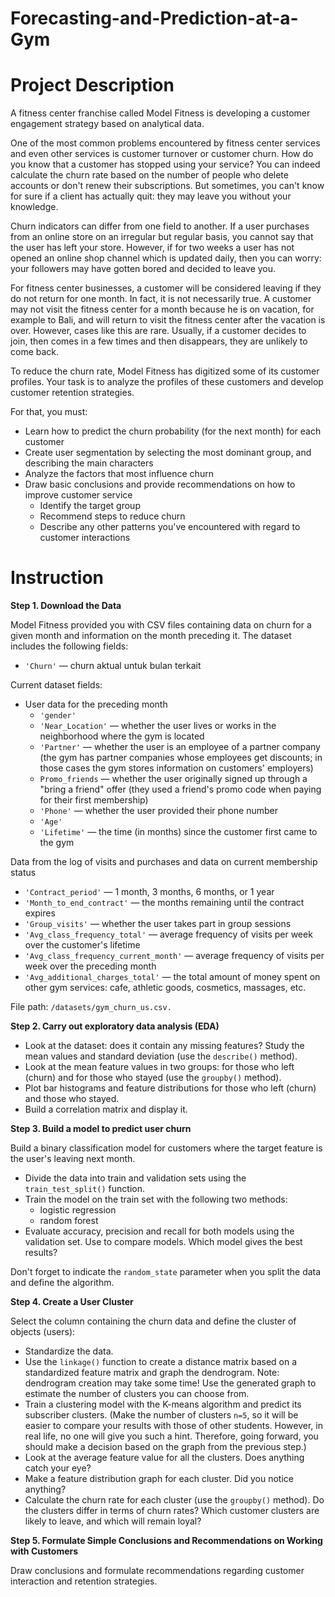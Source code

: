 # Forecasting-and-Prediction-at-a-Gym

# Project Description

A fitness center franchise called Model Fitness is developing a customer engagement strategy based on analytical data.

One of the most common problems encountered by fitness center services and even other services is customer turnover or customer churn. How do you know that a customer has stopped using your service? You can indeed calculate the churn rate based on the number of people who delete accounts or don't renew their subscriptions. But sometimes, you can't know for sure if a client has actually quit: they may leave you without your knowledge.

Churn indicators can differ from one field to another. If a user purchases from an online store on an irregular but regular basis, you cannot say that the user has left your store. However, if for two weeks a user has not opened an online shop channel which is updated daily, then you can worry: your followers may have gotten bored and decided to leave you.

For fitness center businesses, a customer will be considered leaving if they do not return for one month. In fact, it is not necessarily true. A customer may not visit the fitness center for a month because he is on vacation, for example to Bali, and will return to visit the fitness center after the vacation is over. However, cases like this are rare. Usually, if a customer decides to join, then comes in a few times and then disappears, they are unlikely to come back.

To reduce the churn rate, Model Fitness has digitized some of its customer profiles. Your task is to analyze the profiles of these customers and develop customer retention strategies.

For that, you must:

- Learn how to predict the churn probability (for the next month) for each customer
- Create user segmentation by selecting the most dominant group, and describing the main characters
- Analyze the factors that most influence churn
- Draw basic conclusions and provide recommendations on how to improve customer service
  - Identify the target group
  - Recommend steps to reduce churn
  - Describe any other patterns you've encountered with regard to customer interactions

# Instruction

**Step 1. Download the Data**

Model Fitness provided you with CSV files containing data on churn for a given month and information on the month preceding it. The dataset includes the following fields:
- `'Churn'` — churn aktual untuk bulan terkait

Current dataset fields:
- User data for the preceding month
    - `'gender'`
    - `'Near_Location'` — whether the user lives or works in the neighborhood where the gym is located 
    - `'Partner'` — whether the user is an employee of a partner company (the gym has partner companies whose employees get discounts; in those cases the gym stores information on customers' employers)
    - `Promo_friends` — whether the user originally signed up through a "bring a friend" offer (they used a friend's promo code when paying for their first membership)
    - `'Phone'` — whether the user provided their phone number
    - `'Age'`
    - `'Lifetime'` — the time (in months) since the customer first came to the gym
    
Data from the log of visits and purchases and data on current membership status
- `'Contract_period'` — 1 month, 3 months, 6 months, or 1 year
- `'Month_to_end_contract'` — the months remaining until the contract expires
- `'Group_visits'` — whether the user takes part in group sessions
- `'Avg_class_frequency_total'` — average frequency of visits per week over the customer's lifetime
- `'Avg_class_frequency_current_month'` — average frequency of visits per week over the preceding month
- `'Avg_additional_charges_total'` — the total amount of money spent on other gym services: cafe, athletic goods, cosmetics, massages, etc.

File path: `/datasets/gym_churn_us.csv.` 

**Step 2. Carry out exploratory data analysis (EDA)**

- Look at the dataset: does it contain any missing features? Study the mean values and standard deviation (use the `describe()` method).
- Look at the mean feature values in two groups: for those who left (churn) and for those who stayed (use the `groupby()` method).
- Plot bar histograms and feature distributions for those who left (churn) and those who stayed.
- Build a correlation matrix and display it.

**Step 3. Build a model to predict user churn**

Build a binary classification model for customers where the target feature is the user's leaving next month.

- Divide the data into train and validation sets using the `train_test_split()` function.
- Train the model on the train set with the following two methods:
    - logistic regression
    - random forest
- Evaluate accuracy, precision and recall for both models using the validation set. Use to compare models. Which model gives the best results?

Don't forget to indicate the `random_state` parameter when you split the data and define the algorithm.

**Step 4. Create a User Cluster**

Select the column containing the churn data and define the cluster of objects (users):

- Standardize the data.
- Use the `linkage()` function to create a distance matrix based on a standardized feature matrix and graph the dendrogram. Note: dendrogram creation may take some time! Use the generated graph to estimate the number of clusters you can choose from.
- Train a clustering model with the K-means algorithm and predict its subscriber clusters. (Make the number of clusters `n=5`, so it will be easier to compare your results with those of other students. However, in real life, no one will give you such a hint. Therefore, going forward, you should make a decision based on the graph from the previous step.)
- Look at the average feature value for all the clusters. Does anything catch your eye?
- Make a feature distribution graph for each cluster. Did you notice anything?
- Calculate the churn rate for each cluster (use the `groupby()` method). Do the clusters differ in terms of churn rates? Which customer clusters are likely to leave, and which will remain loyal?

**Step 5. Formulate Simple Conclusions and Recommendations on Working with Customers**

Draw conclusions and formulate recommendations regarding customer interaction and retention strategies.
